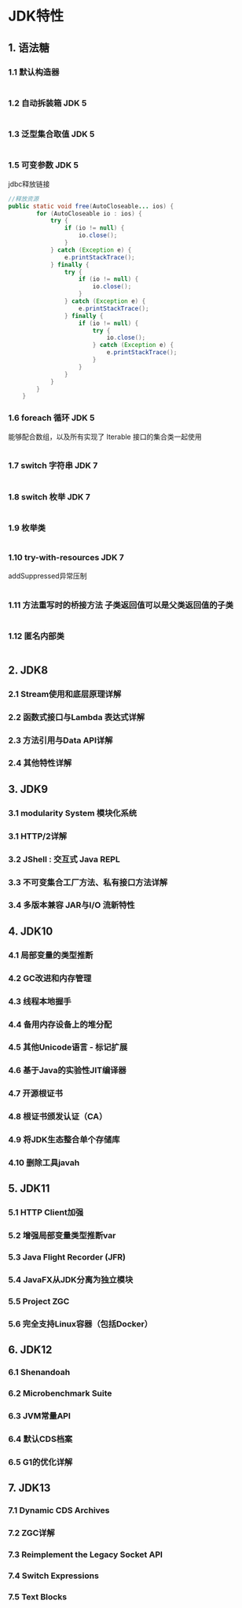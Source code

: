 
# JDK特性

## 1. 语法糖

### 1.1 默认构造器
```java
```
### 1.2 自动拆装箱 JDK 5 
```java
```
### 1.3 泛型集合取值 JDK 5 
```java
```
### 1.5 可变参数 JDK 5 

jdbc释放链接

```java
//释放资源
public static void free(AutoCloseable... ios) {
		for (AutoCloseable io : ios) {
			try {
				if (io != null) {
					io.close();
				}
			} catch (Exception e) {
				e.printStackTrace();
			} finally {
				try {
					if (io != null) {
						io.close();
					}
				} catch (Exception e) {
					e.printStackTrace();
				} finally {
					if (io != null) {
						try {
							io.close();
						} catch (Exception e) {
							e.printStackTrace();
						}
					}
				}
			}
		}
	}
```
### 1.6 foreach 循环 JDK 5

能够配合数组，以及所有实现了 Iterable 接口的集合类一起使用
```java
```
### 1.7 switch 字符串 JDK 7 
```java
```
### 1.8 switch 枚举 JDK 7 
```java
```
### 1.9 枚举类
```java
```
### 1.10 try-with-resources JDK 7

addSuppressed异常压制
```java
```
### 1.11 方法重写时的桥接方法 子类返回值可以是父类返回值的子类
```java
```
### 1.12 匿名内部类
```java
```

## 2. JDK8

### 2.1 Stream使用和底层原理详解
### 2.2 函数式接口与Lambda 表达式详解
### 2.3 方法引用与Data API详解
### 2.4 其他特性详解

## 3. JDK9

### 3.1 modularity System 模块化系统
### 3.1 HTTP/2详解
### 3.2 JShell : 交互式 Java REPL
### 3.3 不可变集合工厂方法、私有接口方法详解
### 3.4 多版本兼容 JAR与I/O 流新特性

## 4. JDK10

### 4.1 局部变量的类型推断
### 4.2 GC改进和内存管理
### 4.3 线程本地握手
### 4.4 备用内存设备上的堆分配
### 4.5 其他Unicode语言 - 标记扩展
### 4.6 基于Java的实验性JIT编译器
### 4.7 开源根证书
### 4.8 根证书颁发认证（CA）
### 4.9 将JDK生态整合单个存储库
### 4.10 删除工具javah

## 5. JDK11

### 5.1 HTTP Client加强
### 5.2 增强局部变量类型推断var
### 5.3 Java Flight Recorder (JFR)
### 5.4 JavaFX从JDK分离为独立模块
### 5.5 Project ZGC
### 5.6 完全支持Linux容器（包括Docker）

## 6. JDK12

### 6.1 Shenandoah
### 6.2 Microbenchmark Suite
### 6.3 JVM常量API
### 6.4 默认CDS档案
### 6.5 G1的优化详解

## 7. JDK13

### 7.1 Dynamic CDS Archives
### 7.2 ZGC详解
### 7.3 Reimplement the Legacy Socket API
### 7.4 Switch Expressions
### 7.5 Text Blocks